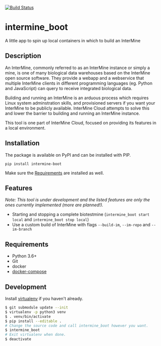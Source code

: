 [![Build Status](https://travis-ci.com/22PoojaGaur/intermine_boot.svg?branch=master)](https://travis-ci.com/22PoojaGaur/intermine_boot)
# intermine_boot

A little app to spin up local containers in which to build an InterMine

## Description

An InterMine, commonly referred to as an InterMine instance or simply a mine, is one of many biological data warehouses based on the InterMine open source software. They provide a webapp and a webservice that multiple InterMine clients in different programming languages (eg. Python and JavaScript) can query to receive integrated biological data.

Building and running an InterMine is an arduous process which requires Linux system adminstration skills, and provisioned servers if you want your InterMine to be publicly available. InterMine Cloud attempts to solve this and lower the barrier to building and running an InterMine instance.

This tool is one part of InterMine Cloud, focused on providing its features in a local environment.

## Installation

The package is available on PyPI and can be installed with PIP.

```
pip install intermine-boot
```

Make sure the [Requirements](README.md#requirements) are installed as well.

## Features

*Note: This tool is under development and the listed features are only the ones currently implemented (more are planned!).*

- Starting and stopping a complete biotestmine (`intermine_boot start local` and `intermine_boot stop local`)
- Use a custom build of InterMine with flags `--build-im`, `--im-repo` and `--im-branch`

## Requirements
- Python 3.6+
- Git
- docker
- [docker-compose](https://docs.docker.com/compose/install/)

## Development

Install [virtualenv](https://virtualenv.pypa.io/en/stable/installation/) if you haven't already.

```bash
$ git submodule update --init
$ virtualenv -p python3 venv
$ . venv/bin/activate
$ pip install --editable .
# Change the source code and call intermine_boot however you want.
$ intermine_boot
# Exit virtualenv when done.
$ deactivate
```
